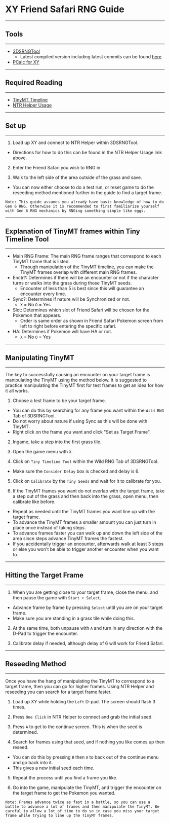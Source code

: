 # XY Friend Safari RNG Guide

---
## Tools
---

- [3DSRNGTool](https://github.com/wwwwwwzx/3DSRNGTool/releases)
  - Latest compiled version including latest commits can be found [here](https://ci.appveyor.com/project/wwwwwwzx/3dsrngtool/build/artifacts).
- [PCalc for XY](https://pokemonrng.com/downloads/pcalc/pcalc-xy)

---
## Required Reading
---

- [TinyMT Timeline](https://github.com/wwwwwwzx/3DSRNGTool/wiki/Gen6-TinyMT-Timeline-Calibration)
- [NTR Helper Usage](https://github.com/wwwwwwzx/3DSRNGTool/wiki/NTR-Helper-Usage)

---
## Set up
---

1. Load up XY and connect to NTR Helper within 3DSRNGTool.
  - Directions for how to do this can be found in the NTR Helper Usage link above.

2. Enter the Friend Safari you wish to RNG in.

3. Walk to the left side of the area outside of the grass and save.
  - You can now either choose to do a test run, or reset game to do the reseeding method mentioned further in the guide to find a target frame.

```
Note: This guide assumes you already have basic knowledge of how to do Gen 6 RNG. Otherwise it is recommended to first familiarize yourself with Gen 6 RNG mechanics by RNGing something simple like eggs.
```

---
## Explanation of TinyMT frames within Tiny Timeline Tool
---

- Main RNG Frame: The main RNG frame ranges that correspond to each TinyMT frame that is listed.
  - Through manipulation of the TinyMT timeline, you can make the TinyMT frames overlap with different main RNG frames.
- Enctr?: Determines if there will be an encounter or not if the character turns or walks into the grass during those TinyMT seeds.
  - Encounter of less than 5 is best since this will guarantee an encounter every time.
- Sync?: Determines if nature will be Synchronized or not. 
  - `X` = No `O` = Yes
- Slot: Determines which slot of Friend Safari will be chosen for the Pokemon that appears.
  - Order is same order as shown in Friend Safari Pokemon screen from left to right before entering the specific safari.
- HA: Determines if Pokemon will have HA or not. 
  - `X` = No `O` = Yes

---
## Manipulating TinyMT
---

The key to successfully causing an encounter on your target frame is manipulating the TinyMT using the method below. It is suggested to practice manipulating the TinyMT first for test frames to get an idea for how it all works.

1. Choose a test frame to be your target frame.
  - You can do this by searching for any frame you want within the `Wild RNG` Tab of 3DSRNGTool.
  - Do not worry about nature if using Sync as this will be done with TinyMT.
  - Right click on the frame you want and click "Set as Target Frame".

2. Ingame, take a step into the first grass tile.

3. Open the game menu with `X`.

4. Click on `Tiny Timeline Tool` within the Wild RNG Tab of 3DSRNGTool.
  - Make sure the `Consider Delay` box is checked and delay is 6.

5. Click on `Calibrate` by the `Tiny Seeds` and wait for it to calibrate for you.

6. If the TinyMT frames you want do not overlap with the target frame, take a step out of the grass and then back into the grass, open menu, then calibrate like before.
  - Repeat as needed until the TinyMT frames you want line up with the target frame.
  - To advance the TinyMT frames a smaller amount you can just turn in place once instead of taking steps.
  - To advance frames faster you can walk up and down the left side of the area since steps advance TinyMT frames the fastest.
  - If you accidentally trigger an encounter, afterwards walk at least 3 steps or else you won't be able to trigger another encounter when you want to.

---
## Hitting the Target Frame
---

1. When you are getting close to your target frame, close the menu, and then pause the game with `Start + Select`.
  - Advance frame by frame by pressing `Select` until you are on your target frame.
  - Make sure you are standing in a grass tile while doing this.

2. At the same time, both unpause with `A` and turn in any direction with the D-Pad to trigger the encounter.

3. Calibrate delay if needed, although delay of 6 will work for Friend Safari.

---
## Reseeding Method
---

Once you have the hang of manipulating the TinyMT to correspond to a target frame, then you can go for higher frames. Using NTR Helper and reseeding you can search for a target frame faster.

1. Load up XY while holding the `Left` D-pad. The screen should flash 3 times.

2. Press `One Click` in NTR Helper to connect and grab the initial seed.

3. Press `A` to get to the continue screen. This is when the seed is determined.

4. Search for frames using that seed, and if nothing you like comes up then reseed.
  - You can do this by pressing `B` then `A` to back out of the continue menu and go back into it.
  - This gives a new initial seed each time.

5. Repeat the process until you find a frame you like.

6. Go into the game, manipulate the TinyMT, and trigger the encounter on the target frame to get the Pokemon you wanted.

```
Note: Frames advance twice as fast in a battle, so you can use a battle to advance a lot of frames and then manipulate the TinyMT. Be careful to allow a lot of time to do so in case you miss your target frame while trying to line up the TinyMT frames.
```
